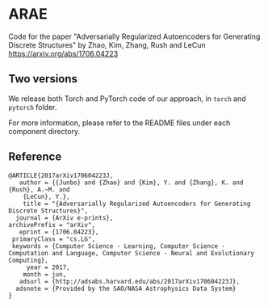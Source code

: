# ARAE
Code for the paper "Adversarially Regularized Autoencoders for Generating Discrete Structures" by Zhao, Kim, Zhang, Rush and LeCun https://arxiv.org/abs/1706.04223


## Two versions
We release both Torch and PyTorch code of our approach, in `torch` and `pytorch` folder.

For more information, please refer to the README files under each component directory.


## Reference

```
@ARTICLE{2017arXiv170604223J,
   author = {{Junbo} and {Zhao} and {Kim}, Y. and {Zhang}, K. and {Rush}, A.~M. and 
	{LeCun}, Y.},
    title = "{Adversarially Regularized Autoencoders for Generating Discrete Structures}",
  journal = {ArXiv e-prints},
archivePrefix = "arXiv",
   eprint = {1706.04223},
 primaryClass = "cs.LG",
 keywords = {Computer Science - Learning, Computer Science - Computation and Language, Computer Science - Neural and Evolutionary Computing},
     year = 2017,
    month = jun,
   adsurl = {http://adsabs.harvard.edu/abs/2017arXiv170604223J},
  adsnote = {Provided by the SAO/NASA Astrophysics Data System}
}
```




